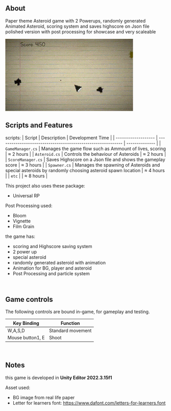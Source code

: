 ## About
Paper theme Asteroid game with 2 Powerups, randomly generated Animated Asteroid, scoring system and saves highscore on Json file
polished version with post processing for showcase and very scaleable 

<tbody>
    <tr>
      <td><img src="https://github.com/Alexander-NL/Alexander-NL/blob/main/AsteroidPaper.gif"/></td>
    </tr>
  
<br>

## Scripts and Features
scripts:
|  Script       | Description                                                  | Development Time |
| ------------------- | ------------------------------------------------------------ | -------------- |
| `GameManager.cs` | Manages the game flow such as Ammount of lives, scoring | ≈ 2 hours | 
| `Asteroid.cs`  | Controls the behaviour of Asteroids | ≈ 2 hours |
| `ScoreManager.cs`  | Saves Highscore on a Json file and shows the gameplay score | ≈ 3 hours |
| `Spawner.cs`  | Manages the spawning of Asteroids and special asteroids by randomly choosing asteroid spawn location | ≈ 4 hours |
| `etc`  | | ≈ 8 hours |

This project also uses these package:
- Universal RP

Post Processing used:
- Bloom
- Vignette
- Film Grain

the game has:
- scoring and Highscore saving system
- 2 power up
- special asteroid
- randomly generated asteroid with animation
- Animation for BG, player and asteroid
- Post Processing and particle system

<br>

## Game controls
The following controls are bound in-game, for gameplay and testing.

| Key Binding       | Function          |
| ----------------- | ----------------- |
| W,A,S,D           | Standard movement |
| Mouse button1, E  | Shoot             |

<br>

## Notes
this game is developed in **Unity Editor 2022.3.15f1**

Asset used:
- BG image from real life paper
- Letter for learners font: https://www.dafont.com/letters-for-learners.font
